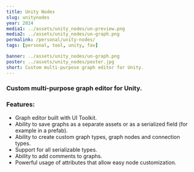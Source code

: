 ```yaml
---
title: Unity Nodes
slug: unitynodes
year: 2024
media1: ../assets/unity_nodes/un-preview.png
media2: ../assets/unity_nodes/un-graph.png
permalink: /personal/unity-nodes/
tags: [personal, tool, unity, fav]

banner: ../assets/unity_nodes/un-graph.png
poster: ../assets/unity_nodes/poster.jpg
short: Custom multi-purpose graph editor for Unity.
---
```


### Custom multi-purpose graph editor for Unity.

### Features:
* Graph editor built with UI Toolkit.
* Ability to save graphs as a separate assets or as a serialized field (for example in a prefab).
* Ability to create custom graph types, graph nodes and connection types.
* Support for all serializable types.
* Ability to add comments to graphs.
* Powerful usage of attributes that allow easy node customization.